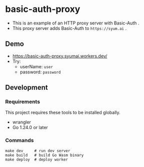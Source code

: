 # basic-auth-proxy

* This is an example of an HTTP proxy server with Basic-Auth .
* This proxy server adds Basic-Auth to `https://syum.ai` .

## Demo

* https://basic-auth-proxy.syumai.workers.dev/
* Try:
  - userName: `user`
  - password: `password`

## Development

### Requirements

This project requires these tools to be installed globally.

* wrangler
* Go 1.24.0 or later

### Commands

```
make dev     # run dev server
make build   # build Go Wasm binary
make deploy  # deploy worker
```
